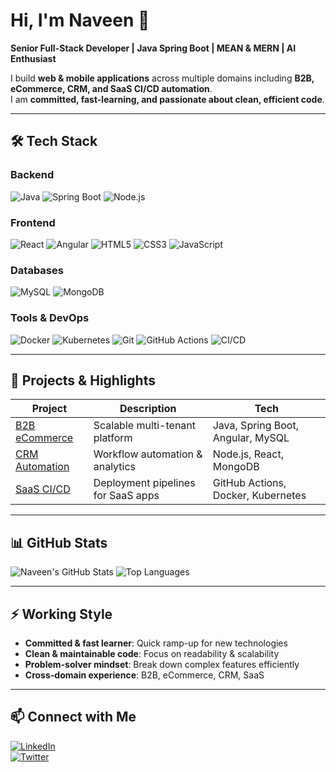 # Hi, I'm Naveen 👋
**Senior Full-Stack Developer | Java Spring Boot | MEAN & MERN | AI Enthusiast**

I build **web & mobile applications** across multiple domains including **B2B, eCommerce, CRM, and SaaS CI/CD automation**.  
I am **committed, fast-learning, and passionate about clean, efficient code**.

---

## 🛠️ Tech Stack

### Backend
![Java](https://img.shields.io/badge/Java-ED8B00?style=for-the-badge&logo=java&logoColor=white)
![Spring Boot](https://img.shields.io/badge/SpringBoot-6DB33F?style=for-the-badge&logo=spring&logoColor=white)
![Node.js](https://img.shields.io/badge/Node.js-339933?style=for-the-badge&logo=nodedotjs&logoColor=white)

### Frontend
![React](https://img.shields.io/badge/React-20232A?style=for-the-badge&logo=react&logoColor=61DAFB)
![Angular](https://img.shields.io/badge/Angular-DD0031?style=for-the-badge&logo=angular&logoColor=white)
![HTML5](https://img.shields.io/badge/HTML5-E34F26?style=for-the-badge&logo=html5&logoColor=white)
![CSS3](https://img.shields.io/badge/CSS3-1572B6?style=for-the-badge&logo=css3&logoColor=white)
![JavaScript](https://img.shields.io/badge/JavaScript-F7DF1E?style=for-the-badge&logo=javascript&logoColor=black)

### Databases
![MySQL](https://img.shields.io/badge/MySQL-4479A1?style=for-the-badge&logo=mysql&logoColor=white)
![MongoDB](https://img.shields.io/badge/MongoDB-47A248?style=for-the-badge&logo=mongodb&logoColor=white)

### Tools & DevOps
![Docker](https://img.shields.io/badge/Docker-2496ED?style=for-the-badge&logo=docker&logoColor=white)
![Kubernetes](https://img.shields.io/badge/Kubernetes-326CE5?style=for-the-badge&logo=kubernetes&logoColor=white)
![Git](https://img.shields.io/badge/Git-F05032?style=for-the-badge&logo=git&logoColor=white)
![GitHub Actions](https://img.shields.io/badge/GitHub_Actions-2088FF?style=for-the-badge&logo=github-actions&logoColor=white)
![CI/CD](https://img.shields.io/badge/CI/CD-6CC24A?style=for-the-badge)

---

## 💼 Projects & Highlights

| Project | Description | Tech |
|---------|-------------|------|
| [B2B eCommerce](https://github.com/naveen/b2b-ecommerce) | Scalable multi-tenant platform | Java, Spring Boot, Angular, MySQL |
| [CRM Automation](https://github.com/naveen/crm-automation) | Workflow automation & analytics | Node.js, React, MongoDB |
| [SaaS CI/CD](https://github.com/naveen/saas-cicd) | Deployment pipelines for SaaS apps | GitHub Actions, Docker, Kubernetes |

---

## 📊 GitHub Stats

![Naveen's GitHub Stats](https://github-readme-stats.vercel.app/api?username=naveen&show_icons=true&theme=radical)
![Top Languages](https://github-readme-stats.vercel.app/api/top-langs/?username=naveen&layout=compact&theme=radical)

---

## ⚡ Working Style

- **Committed & fast learner**: Quick ramp-up for new technologies  
- **Clean & maintainable code**: Focus on readability & scalability  
- **Problem-solver mindset**: Break down complex features efficiently  
- **Cross-domain experience**: B2B, eCommerce, CRM, SaaS  

---

## 📫 Connect with Me

[![LinkedIn](https://img.shields.io/badge/LinkedIn-0A66C2?style=for-the-badge&logo=linkedin&logoColor=white)](https://www.linkedin.com/in/naveen)  
[![Twitter](https://img.shields.io/badge/Twitter-1DA1F2?style=for-the-badge&logo=twitter&logoColor=white)](https://twitter.com/naveen)
